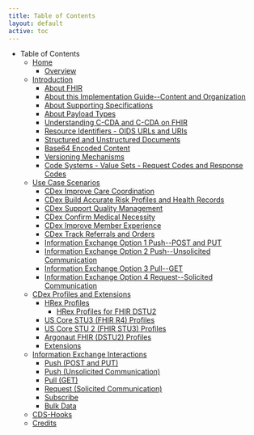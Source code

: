```yaml
---
title: Table of Contents
layout: default
active: toc
---
```


* Table of Contents
    * <a href="Home.html">Home</a>
        * <a href="Overview.html">Overview</a>
    * <a href="Introduction.html">Introduction</a>
        * <a href="About_FHIR.html">About FHIR</a>
        * <a href="About_this_Implementation_Guide--Content_and_Organization.html">About this Implementation Guide--Content and Organization</a>
        * <a href="About_Supporting_Specifications.html">About Supporting Specifications</a>
        * <a href="About_Payload_Types.html">About Payload Types</a>
        * <a href="Understanding_C-CDA_and_C-CDA_on_FHIR.html">Understanding C-CDA and C-CDA on FHIR</a>
        * <a href="Resource_Identifiers_-_OIDS_URLs_and_URIs.html">Resource Identifiers - OIDS URLs and URIs</a>
        * <a href="Structured_and_Unstructured_Documents.html">Structured and Unstructured Documents</a>
        * <a href="Base64_Encoded_Content.html">Base64 Encoded Content</a>
        * <a href="Versioning_Mechanisms.html">Versioning Mechanisms</a>
        * <a href="Code_Systems_-_Value_Sets_-_Request_Codes_and_Response_Codes.html">Code Systems - Value Sets - Request Codes and Response Codes</a>
    * <a href="Use_Case_Scenarios.html">Use Case Scenarios</a>
        * <a href="CDex_Improve_Care_Coordination.html">CDex Improve Care Coordination</a>
        * <a href="CDex_Build_Accurate_Risk_Profiles_and_Health_Records.html">CDex Build Accurate Risk Profiles and Health Records</a>
        * <a href="CDex_Support_Quality_Management.html">CDex Support Quality Management</a>
        * <a href="CDex_Confirm_Medical_Necessity.html">CDex Confirm Medical Necessity</a>
        * <a href="CDex_Improve_Member_Experience.html">CDex Improve Member Experience</a>
        * <a href="CDex_Track_Referrals_and_Orders.html">CDex Track Referrals and Orders</a>
        * <a href="Information_Exchange_Option_1__Push--POST_and_PUT.html">Information Exchange Option 1  Push--POST and PUT</a>
        * <a href="Information_Exchange_Option_2__Push--Unsolicited_Communication.html">Information Exchange Option 2  Push--Unsolicited Communication</a>
        * <a href="Information_Exchange_Option_3__Pull--GET.html">Information Exchange Option 3  Pull--GET</a>
        * <a href="Information_Exchange_Option_4__Request--Solicited_Communication.html">Information Exchange Option 4  Request--Solicited Communication</a>
    * <a href="CDex_Profiles_and_Extensions.html">CDex Profiles and Extensions</a>
        * <a href="HRex_Profiles.html">HRex Profiles</a>
            * <a href="HRex_Profiles_for_FHIR_DSTU2.html">HRex Profiles for FHIR DSTU2</a>
        * <a href="US_Core_STU3_(FHIR_R4)_Profiles.html">US Core STU3 (FHIR R4) Profiles</a>
        * <a href="US_Core_STU_2_(FHIR_STU3)_Profiles.html">US Core STU 2 (FHIR STU3) Profiles</a>
        * <a href="Argonaut_FHIR_(DSTU2)_Profiles.html">Argonaut FHIR (DSTU2) Profiles</a>
        * <a href="Extensions.html">Extensions</a>
    * <a href="Information_Exchange_Interactions.html">Information Exchange Interactions</a>
        * <a href="Push_(POST_and_PUT).html">Push (POST and PUT)</a>
        * <a href="Push_(Unsolicited_Communication).html">Push (Unsolicited Communication)</a>
        * <a href="Pull_(GET).html">Pull (GET)</a>
        * <a href="Request_(Solicited_Communication).html">Request (Solicited Communication)</a>
        * <a href="Subscribe.html">Subscribe</a>
        * <a href="Bulk_Data.html">Bulk Data</a>
    * <a href="CDS-Hooks.html">CDS-Hooks</a>
    * <a href="Credits.html">Credits</a>
